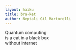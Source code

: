 ```yaml
---
layout: haiku
title: bra-ket
author: Neptali Gil Martorelli
---
```


Quantum computing<br>
is a cat in a black box<br>
without internet<br>
